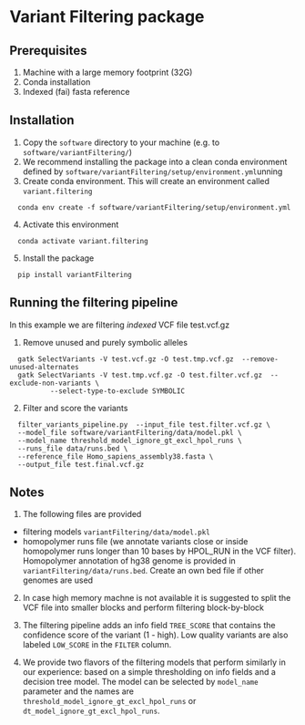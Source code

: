 # Variant Filtering package

## Prerequisites

1. Machine with a large memory footprint (32G)
2. Conda installation
3. Indexed (fai) fasta reference

## Installation

1. Copy the `software` directory to your machine (e.g. to `software/variantFiltering/`)
2. We recommend installing the package into a clean conda environment defined by `software/variantFiltering/setup/environment.yml`unning 
3. Create conda environment. This will create an environment called `variant.filtering`
```
  conda env create -f software/variantFiltering/setup/environment.yml
```
4. Activate this environment
```
  conda activate variant.filtering
```
5. Install the package 
```
  pip install variantFiltering
```

## Running the filtering pipeline

In this example we are filtering *indexed* VCF file test.vcf.gz

1. Remove unused and purely symbolic alleles
```
  gatk SelectVariants -V test.vcf.gz -O test.tmp.vcf.gz  --remove-unused-alternates
  gatk SelectVariants -V test.tmp.vcf.gz -O test.filter.vcf.gz  --exclude-non-variants \
          --select-type-to-exclude SYMBOLIC
```
2. Filter and score the variants 
```
  filter_variants_pipeline.py  --input_file test.filter.vcf.gz \
  --model_file software/variantFiltering/data/model.pkl \
  --model_name threshold_model_ignore_gt_excl_hpol_runs \
  --runs_file data/runs.bed \
  --reference_file Homo_sapiens_assembly38.fasta \
  --output_file test.final.vcf.gz
```

## Notes

1. The following files are provided
 - filtering models `variantFiltering/data/model.pkl`
 - homopolymer runs file (we annotate variants close or inside homopolymer runs longer than 10 bases 
 by HPOL_RUN in the VCF filter). 
 Homopolymer annotation of hg38 genome is provided in `variantFiltering/data/runs.bed`. Create an 
 own bed file if other genomes are used

2. In case high memory machne is not available it is suggested to split the VCF file into smaller blocks
   and perform filtering block-by-block
   
3. The filtering pipeline adds an info field `TREE_SCORE` that contains the confidence score of the variant 
(1 - high). Low quality variants are also labeled `LOW_SCORE` in the `FILTER` column. 

4. We provide two flavors of the filtering models that perform similarly in our experience: based on a simple 
thresholding on info fields and a decision tree model. The model can be selected by `model_name` parameter
and the names are `threshold_model_ignore_gt_excl_hpol_runs` or `dt_model_ignore_gt_excl_hpol_runs`. 
